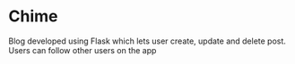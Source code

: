 # Chime
Blog developed using Flask which lets user create, update and delete post. Users can follow other users on the app
